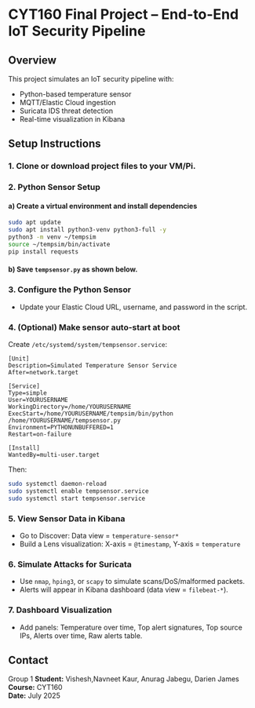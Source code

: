 # CYT160 Final Project – End-to-End IoT Security Pipeline

## Overview
This project simulates an IoT security pipeline with:
- Python-based temperature sensor
- MQTT/Elastic Cloud ingestion
- Suricata IDS threat detection
- Real-time visualization in Kibana

## Setup Instructions

### 1. Clone or download project files to your VM/Pi.

### 2. Python Sensor Setup

#### a) Create a virtual environment and install dependencies
```bash
sudo apt update
sudo apt install python3-venv python3-full -y
python3 -m venv ~/tempsim
source ~/tempsim/bin/activate
pip install requests
```

#### b) Save `tempsensor.py` as shown below.

### 3. Configure the Python Sensor

- Update your Elastic Cloud URL, username, and password in the script.

### 4. (Optional) Make sensor auto-start at boot
Create `/etc/systemd/system/tempsensor.service`:
```
[Unit]
Description=Simulated Temperature Sensor Service
After=network.target

[Service]
Type=simple
User=YOURUSERNAME
WorkingDirectory=/home/YOURUSERNAME
ExecStart=/home/YOURUSERNAME/tempsim/bin/python /home/YOURUSERNAME/tempsensor.py
Environment=PYTHONUNBUFFERED=1
Restart=on-failure

[Install]
WantedBy=multi-user.target
```
Then:
```bash
sudo systemctl daemon-reload
sudo systemctl enable tempsensor.service
sudo systemctl start tempsensor.service
```

### 5. View Sensor Data in Kibana

- Go to Discover: Data view = `temperature-sensor*`
- Build a Lens visualization: X-axis = `@timestamp`, Y-axis = `temperature`

### 6. Simulate Attacks for Suricata

- Use `nmap`, `hping3`, or `scapy` to simulate scans/DoS/malformed packets.
- Alerts will appear in Kibana dashboard (data view = `filebeat-*`).

### 7. Dashboard Visualization

- Add panels: Temperature over time, Top alert signatures, Top source IPs, Alerts over time, Raw alerts table.

## Contact
Group 1
**Student:** Vishesh,Navneet Kaur, Anurag Jabegu, Darien James
**Course:** CYT160  
**Date:** July 2025
